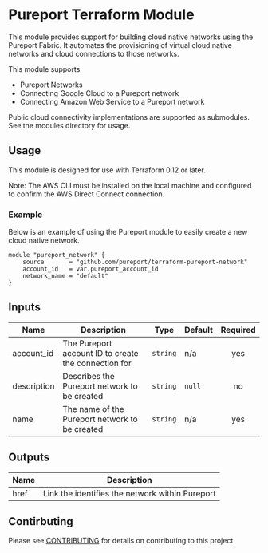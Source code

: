 # Pureport Terraform Module

This module provides support for building cloud native networks using the
Pureport Fabric.  It automates the provisioning of virtual cloud native networks
and cloud connections to those networks.

This module supports:

  * Pureport Networks
  * Connecting Google Cloud to a Pureport network
  * Connecting Amazon Web Service to a Pureport network

Public cloud connectivity implementations are supported as submodules.  See
the modules directory for usage.

## Usage

This module is designed for use with Terraform 0.12 or later.

Note: The AWS CLI must be installed on the local machine and configured to
confirm the AWS Direct Connect connection.

### Example

Below is an example of using the Pureport module to easily create a new
cloud native network.

```hcl
module "pureport_network" {
    source       = "github.com/pureport/terraform-pureport-network"
    account_id   = var.pureport_account_id
    network_name = "default"
}

```

<!-- BEGINNING OF PRE-COMMIT-TERRAFORM DOCS HOOK -->
## Inputs

| Name | Description | Type | Default | Required |
|------|-------------|------|---------|:--------:|
| account\_id | The Pureport account ID to create the connection for | `string` | n/a | yes |
| description | Describes the Pureport network to be created | `string` | `null` | no |
| name | The name of the Pureport network to be created | `string` | n/a | yes |

## Outputs

| Name | Description |
|------|-------------|
| href | Link the identifies the network within Pureport |

<!-- END OF PRE-COMMIT-TERRAFORM DOCS HOOK -->


## Contirbuting

Please see [CONTRIBUTING](contributing.md) for details on contributing to this project
